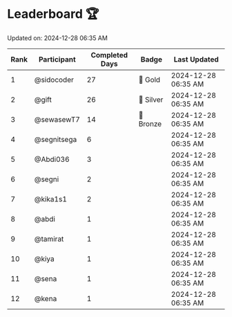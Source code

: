 # Leaderboard 🏆

Updated on: 2024-12-28 06:35 AM

| Rank | Participant       | Completed Days | Badge      | Last Updated         |
|------|-------------------|----------------|------------|----------------------|
| 1    | @sidocoder        | 27             | 🏅 Gold     | 2024-12-28 06:35 AM |
| 2    | @gift             | 26             | 🥈 Silver   | 2024-12-28 06:35 AM |
| 3    | @sewasewT7        | 14             | 🥉 Bronze   | 2024-12-28 06:35 AM |
| 4    | @segnitsega       | 6              |            | 2024-12-28 06:35 AM |
| 5    | @Abdi036          | 3              |            | 2024-12-28 06:35 AM |
| 6    | @segni            | 2              |            | 2024-12-28 06:35 AM |
| 7    | @kika1s1          | 2              |            | 2024-12-28 06:35 AM |
| 8    | @abdi             | 1              |            | 2024-12-28 06:35 AM |
| 9    | @tamirat          | 1              |            | 2024-12-28 06:35 AM |
| 10   | @kiya             | 1              |            | 2024-12-28 06:35 AM |
| 11   | @sena             | 1              |            | 2024-12-28 06:35 AM |
| 12   | @kena             | 1              |            | 2024-12-28 06:35 AM |
